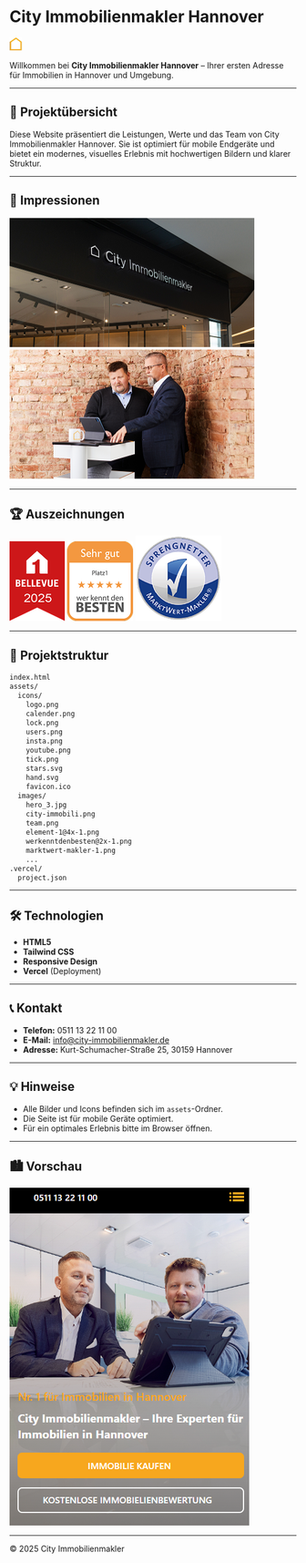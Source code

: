 # City Immobilienmakler Hannover

![City Immobilienmakler Logo](assets/icons/logo.png)

Willkommen bei **City Immobilienmakler Hannover** – Ihrer ersten Adresse für Immobilien in Hannover und Umgebung.

---

## 🚀 Projektübersicht

Diese Website präsentiert die Leistungen, Werte und das Team von City Immobilienmakler Hannover. Sie ist optimiert für mobile Endgeräte und bietet ein modernes, visuelles Erlebnis mit hochwertigen Bildern und klarer Struktur.

---

## 📸 Impressionen

<!-- <img src="assets/images/hero_3.jpg" alt="Hero" width="430" height="586" /> -->
<img src="assets/images/city-immobili.png" alt="City Immobilien" width="430" height="228" />
<img src="assets/images/team.png" alt="Team" width="430" height="228" />

---

## 🏆 Auszeichnungen

![Award 1](assets/images/element-1@4x-1.png)
![Award 2](assets/images/werkenntdenbesten@2x-1.png)
![Award 3](assets/images/marktwert-makler-1.png)

---

## 📂 Projektstruktur

```
index.html
assets/
  icons/
    logo.png
    calender.png
    lock.png
    users.png
    insta.png
    youtube.png
    tick.png
    stars.svg
    hand.svg
    favicon.ico
  images/
    hero_3.jpg
    city-immobili.png
    team.png
    element-1@4x-1.png
    werkenntdenbesten@2x-1.png
    marktwert-makler-1.png
    ...
.vercel/
  project.json
```

---

## 🛠️ Technologien

- **HTML5**
- **Tailwind CSS**
- **Responsive Design**
- **Vercel** (Deployment)

---

## 📞 Kontakt

- **Telefon:** 0511 13 22 11 00
- **E-Mail:** info@city-immobilienmakler.de
- **Adresse:** Kurt-Schumacher-Straße 25, 30159 Hannover

---

## 💡 Hinweise

- Alle Bilder und Icons befinden sich im `assets`-Ordner.
- Die Seite ist für mobile Geräte optimiert.
- Für ein optimales Erlebnis bitte im Browser öffnen.

---

## 🏙️ Vorschau

![Vorschau](assets/hero.png)

---

© 2025 City Immobilienmakler
